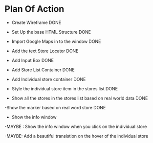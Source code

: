 # Plan Of Action

- Create Wireframe DONE

- Set Up the base HTML Structure DONE

- Import Google Maps in to the window DONE

- Add the text Store Locator DONE

- Add Input Box DONE

- Add Store List Container DONE

- Add Individual store container DONE

- Style the individual store item in the stores list DONE

- Show all the stores in the stores list based on real world data DONE

-Show the marker based on real word store DONE

- Show the info window

-MAYBE : Show the info window when you click on the individual store

-MAYBE: Add a beautiful transistion on the hover of the individual store


